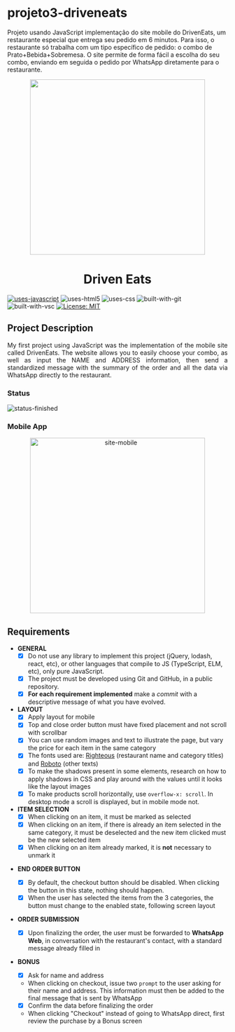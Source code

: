# projeto3-driveneats
Projeto usando JavaScript  implementação do site mobile do DrivenEats, um restaurante especial que entrega seu pedido em 6 minutos.  Para isso, o restaurante só trabalha com um tipo específico de pedido: o combo de Prato+Bebida+Sobremesa.  O site permite de forma fácil a escolha do seu combo, enviando em seguida o pedido por WhatsApp diretamente para o restaurante.
<p align="center">
  <img src="https://user-images.githubusercontent.com/97575616/152998646-3b953cf4-520f-4f70-822c-5498b7e77530.png" width="400px" alt="">
</p>

<h1 align="center">Driven Eats</h1>

[![uses-javascript](https://img.shields.io/badge/JavaScript-F7DF1E?style=for-the-badge&logo=javascript&logoColor=black)](https://www.javascript.com)
![uses-html5](https://img.shields.io/badge/HTML5-E34F26?style=for-the-badge&logo=html5&logoColor=white)
![uses-css](https://img.shields.io/badge/CSS3-1572B6?style=for-the-badge&logo=css3&logoColor=white)
![built-with-git](https://img.shields.io/badge/Git-E34F26?style=for-the-badge&logo=git&logoColor=white)
![built-with-vsc](https://img.shields.io/badge/VISUAL%20STUDIO%20CODE-blue?style=for-the-badge&logo=visualstudiocode)
[![License: MIT](https://img.shields.io/badge/LICENSE-MIT-blue?style=for-the-badge)](https://opensource.org/licenses/MIT)



## Project Description
<p align="justify">My first project using JavaScript was the implementation of the mobile site called DrivenEats. The website allows you to easily choose your combo, as well as input the NAME and ADDRESS information, then send a standardized message with the summary of the order and all the data via WhatsApp directly to the restaurant.</p>

### Status
![status-finished](https://user-images.githubusercontent.com/97575616/152926720-d042178b-24c0-4d6b-94fb-0ccbd3c082cc.svg)

### Mobile App
<div align="center">
  <img width="400px" src="https://user-images.githubusercontent.com/97575616/157726794-8e44aa1c-fd7a-4d68-98f7-a9b78df41003.gif" alt="site-mobile">
</div>

  
## Requirements

* **GENERAL**
    - [x] Do not use any library to implement this project (jQuery, lodash, react, etc), or other languages that compile to JS (TypeScript, ELM, etc), only pure JavaScript.
    - [x] The project must be developed using Git and GitHub, in a public repository.
    - [x] **For each requirement implemented** make a *commit* with a descriptive message of what you have evolved.

* **LAYOUT**
  - [x] Apply layout for mobile
  - [x] Top and close order button must have fixed placement and not scroll with scrollbar
  - [x] You can use random images and text to illustrate the page, but vary the price for each item in the same category
  - [x] The fonts used are: [Righteous](https://fonts.google.com/specimen/Righteous) (restaurant name and category titles) and [Roboto](https://fonts.google.com/specimen/Roboto) (other texts)
  - [x] To make the shadows present in some elements, research on how to apply shadows in CSS and play around with the values until it looks like the layout images
  - [x] To make products scroll horizontally, use `overflow-x: scroll`. In desktop mode a scroll is displayed, but in mobile mode not. 

* **ITEM SELECTION**
  - [x] When clicking on an item, it must be marked as selected
  - [x] When clicking on an item, if there is already an item selected in the same category, it must be deselected and the new item clicked must be the new selected item
  - [x] When clicking on an item already marked, it is **not** necessary to unmark it 

- **END ORDER BUTTON**
  - [x] By default, the checkout button should be disabled. When clicking the button in this state, nothing should happen.
  - [x] When the user has selected the items from the 3 categories, the button must change to the enabled state, following screen layout 

- **ORDER SUBMISSION**
  - [x] Upon finalizing the order, the user must be forwarded to **WhatsApp Web**, in conversation with the restaurant's contact, with a standard message already filled in 

- **BONUS**

  - [x] Ask for name and address
   - When clicking on checkout, issue two `prompt` to the user asking for their name and address. This information must then be added to the final message that is sent by WhatsApp
  - [x] Confirm the data before finalizing the order
   - When clicking "Checkout" instead of going to WhatsApp direct, first review the purchase by a Bonus screen 


